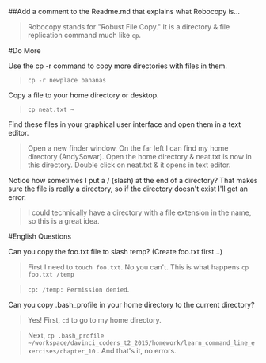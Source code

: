 ##Add a comment to the Readme.md that explains what Robocopy is...

>Robocopy stands for "Robust File Copy." It is a directory & file replication command much like `cp`.


#Do More

Use the cp -r command to copy more directories with files in them.

>`cp -r newplace bananas`


Copy a file to your home directory or desktop.

>`cp neat.txt ~`

Find these files in your graphical user interface and open them in a text editor.

>Open a new finder window. On the far left I can find my home directory (AndySowar).
Open the home directory & neat.txt is now in this directory. Double click on neat.txt
& it opens in text editor. 


Notice how sometimes I put a / (slash) at the end of a directory? That makes sure the file is really a directory, so if the directory doesn't exist I'll get an error.

>I could technically have a directory with a file extension in the name, 
so this is a great idea. 

#English Questions

Can you copy the foo.txt file to slash temp? (Create foo.txt first...)

>First I need to `touch foo.txt`. No you can't. This is what happens `cp foo.txt /temp`
                                          
>`cp: /temp: Permission denied`.
                                                                      

Can you copy .bash_profile in your home directory to the current directory?

> Yes! First, `cd` to go to my home directory. 

>Next,  `cp .bash_profile ~/workspace/davinci_coders_t2_2015/homework/learn_command_line_exercises/chapter_10`
. And that's it, no errors. 


